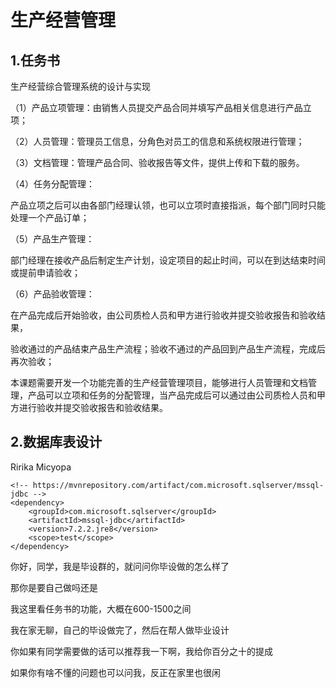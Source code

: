 # 生产经营管理

## 1.任务书

生产经营综合管理系统的设计与实现

（1）产品立项管理：由销售人员提交产品合同并填写产品相关信息进行产品立项；

（2）人员管理：管理员工信息，分角色对员工的信息和系统权限进行管理；

（3）文档管理：管理产品合同、验收报告等文件，提供上传和下载的服务。

（4）任务分配管理：

​		产品立项之后可以由各部门经理认领，也可以立项时直接指派，每个部门同时只能处理一个产品订单；

（5）产品生产管理：

​		部门经理在接收产品后制定生产计划，设定项目的起止时间，可以在到达结束时间或提前申请验收；

（6）产品验收管理：

​		在产品完成后开始验收，由公司质检人员和甲方进行验收并提交验收报告和验收结果，

​		验收通过的产品结束产品生产流程；验收不通过的产品回到产品生产流程，完成后再次验收；





本课题需要开发一个功能完善的生产经营管理项目，能够进行人员管理和文档管理，产品可以立项和任务的分配管理，当产品完成后可以通过由公司质检人员和甲方进行验收并提交验收报告和验收结果。



## 2.数据库表设计

Ririka Micyopa



```
<!-- https://mvnrepository.com/artifact/com.microsoft.sqlserver/mssql-jdbc -->
<dependency>
    <groupId>com.microsoft.sqlserver</groupId>
    <artifactId>mssql-jdbc</artifactId>
    <version>7.2.2.jre8</version>
    <scope>test</scope>
</dependency>
```

你好，同学，我是毕设群的，就问问你毕设做的怎么样了



那你是要自己做吗还是



我这里看任务书的功能，大概在600-1500之间



我在家无聊，自己的毕设做完了，然后在帮人做毕业设计



你如果有同学需要做的话可以推荐我一下啊，我给你百分之十的提成



如果你有啥不懂的问题也可以问我，反正在家里也很闲